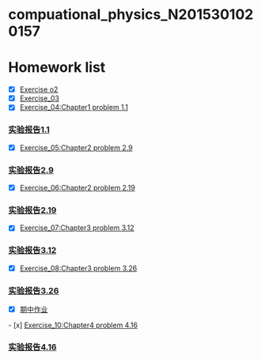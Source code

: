 # compuational_physics_N2015301020157
# Homework list
- [x]  [Exercise o2](https://github.com/XiaoxiaTao/compuational_physics_N2015301020157/blob/master/Exercise_02)
- [x] [Exercise_03](https://github.com/XiaoxiaTao/compuational_physics_N2015301020157/blob/master/Exercise_03.py)
- [x] [Exercise_04:Chapter1 problem 1.1](https://github.com/XiaoxiaTao/compuational_physics_N2015301020157/blob/master/Exercise_04:Chapter1%20problem%201.1.py)
### [实验报告1.1](https://www.zybuluo.com/Xiaoxia-/note/901840)
- [x] [Exercise_05:Chapter2 problem 2.9](https://github.com/XiaoxiaTao/compuational_physics_N2015301020157/blob/master/Exercise_05:Chapter2%20problem2.9.py)
### [实验报告2.9](https://www.zybuluo.com/Xiaoxia-/note/914566)
- [x] [Exercise_06:Chapter2 problem 2.19](https://github.com/XiaoxiaTao/compuational_physics_N2015301020157/blob/master/Exercise_06:Chapter2%20problem%202.19.py)
### [实验报告2.19](https://www.zybuluo.com/Xiaoxia-/note/921286)

- [x] [Exercise_07:Chapter3 problem 3.12](https://github.com/XiaoxiaTao/compuational_physics_N2015301020157/blob/master/Exercise_07:Chapter3%20problem%203.12%20%E5%AE%9E%E9%AA%8C%E6%8A%A5%E5%91%8A.py)
### [实验报告3.12](https://www.zybuluo.com/Xiaoxia-/note/932115)
- [x] [Exercise_08:Chapter3 problem 3.26](https://github.com/XiaoxiaTao/compuational_physics_N2015301020157/blob/master/Exercise_08:Chapter3%20problem%203.26.py)
### [实验报告3.26](https://www.zybuluo.com/Xiaoxia-/note/932113)
- [x] [期中作业](https://www.zybuluo.com/Xiaoxia-/note/932075)

- [x] [Exercise_10:Chapter4 problem 4.16](https://github.com/XiaoxiaTao/compuational_physics_N2015301020157/blob/master/Exercise_10:Chapter4%20problem%204.16.py)
### [实验报告4.16](https://www.zybuluo.com/Xiaoxia-/note/971314)
